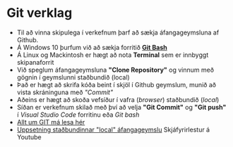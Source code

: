 # Git verklag

  * Til að vinna skipulega í verkefnum þarf að sækja áfangageymsluna af Github. 
  * Á Windows 10 þurfum við að sækja forritið [**Git Bash**](https://git-scm.com/)
  * Á Linux og Mackintosh er hægt að nota **Terminal** sem er innbyggt skipanaforrit
  * Við speglum áfangageymsluna **"Clone Repository"** og vinnum með gögnin í geymslunni staðbundið (local)
  * Það er hægt að skrifa kóða beint í skjöl í Github geymslum, munið að vista skráninguna með _"Commit"_ 
  * Aðeins er hægt að skoða vefsíður í vafra (_browser_) staðbundið (_local_)  
  * Síðan er verkefnum skilað með því að velja **"Git Commit"** og **"Git push"**  í _Visual Studio Code_ forritinu eða _Git bash_
  * [Allt um GIT má lesa hér](https://vefhonnun.github.io/verkstjorn/index.html)
  * [Uppsetning staðbundinnar "local" áfangageymslu](https://youtu.be/PPwpF6yTX3Y) Skjáfyrirlestur á Youtube
